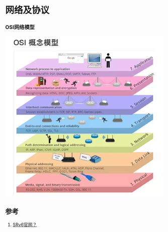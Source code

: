 # 网络及协议

### OSI网络模型
![osi_net](../images/osi.jpeg)


## 参考
1. [SRv6官网？](https://www.segment-routing.net/)
